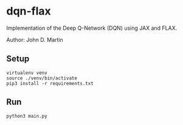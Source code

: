 # dqn-flax
Implementation of the Deep Q-Network (DQN) using JAX and FLAX.

Author: John D. Martin

## Setup
```
virtualenv venv
source ./venv/bin/activate
pip3 install -r requirements.txt
```

## Run
```
python3 main.py
```
